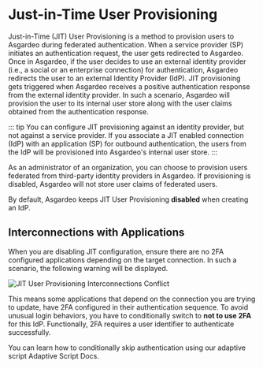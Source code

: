 # Just-in-Time User Provisioning

Just-in-Time (JIT) User Provisioning is a method to provision users to Asgardeo during federated authentication. When a
service provider (SP) initiates an authentication request, the user gets redirected to Asgardeo. Once in Asgardeo,
if the user decides to use an external identity provider (i.e., a social or an enterprise connection) for authentication,
Asgardeo redirects the user to an external Identity Provider (IdP). JIT provisioning gets triggered when
Asgardeo receives a positive authentication response from the external identity provider. In such a scenario, Asgardeo
will provision the user to its internal user store along with the user claims obtained from the authentication response.

::: tip
You can configure JIT provisioning against an identity provider, but not against a service provider. If you
associate a JIT enabled connection (IdP) with an application (SP) for outbound authentication, 
the users from the IdP will be provisioned into Asgardeo's internal user store.
:::

As an administrator of an organization, you can choose to provision users federated from third-party identity providers in Asgardeo.
If provisioning is disabled, Asgardeo will not store user claims of federated users.

By default, Asgardeo keeps JIT User Provisioning **disabled** when creating an IdP.

## Interconnections with Applications

When you are disabling JIT configuration, ensure there are no 2FA configured applications depending on
the target connection. In such a scenario, the following warning will be displayed.

<img :src="$withBase('/assets/img/references/idp-settings/jit-interconnections-conflict.png')" alt="JIT User Provisioning Interconnections Conflict">

This means some applications that depend on the connection you are trying to update, have 2FA
configured in their authentication sequence. To avoid unusual login behaviors, you have to
conditionally switch to **not to use 2FA** for this IdP. Functionally, 2FA requires a user
identifier to authenticate successfully.

You can learn how to conditionally skip authentication using our adaptive script <a :href="$withBase('/references/conditional-auth/api-reference/#execute-a-step')">Adaptive Script Docs</a>.
